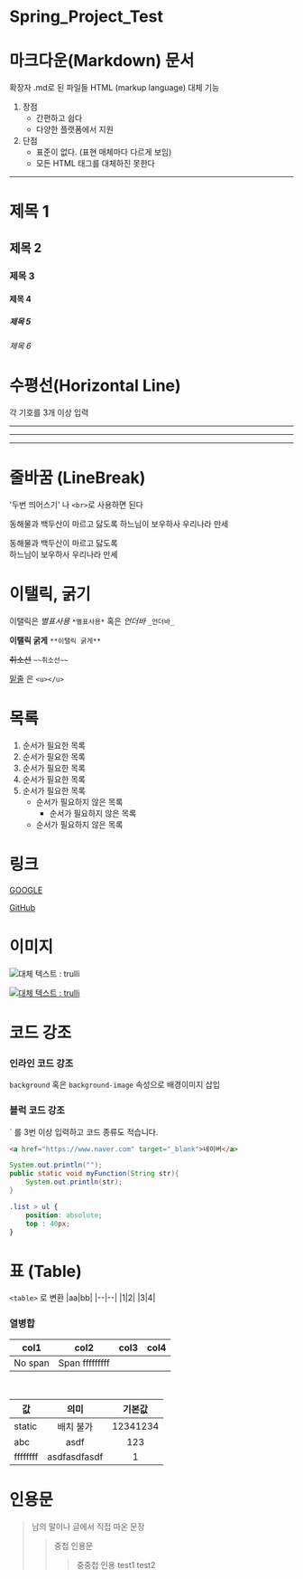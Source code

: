# Spring_Project_Test
# 마크다운(Markdown) 문서
확장자 .md로 된 파일들 
HTML (markup language) 대체 기능

1. 장점
    - 간편하고 쉽다
    - 다양한 플랫폼에서 지원
2. 단점
    - 표준이 없다. (표현 매체마다 다르게 보임)
    - 모든 HTML 태그를 대체하진 못한다
---
# 제목 1
## 제목 2
### 제목 3
#### 제목 4
##### 제목 5
###### 제목 6
# 수평선(Horizontal Line)
각 기호를 3개 이상 입력

---

***
___

# 줄바꿈 (LineBreak)
'두번 띄어스기' 나 `<br>`로 사용하면 된다

동해물과 백두산이
마르고 닳도록
하느님이 보우하사
우리나라 만세


동해물과 백두산이
마르고 닳도록 <br>
하느님이 보우하사
우리나라 만세

# 이탤릭, 굵기
이탤릭은 *별표사용* `*별표사용*` 혹은 _언더바_ `_언더바_`

**이탤릭 굵게** `**이탤릭 굵게**` <br>

~~취소선~~ `~~취소선~~`

<u>밑줄</u> 은 `<u></u>`

# 목록

1. 순서가 필요한 목록
1. 순서가 필요한 목록
1. 순서가 필요한 목록
1. 순서가 필요한 목록
1. 순서가 필요한 목록
   - 순서가 필요하지 않은 목록
     - 순서가 필요하지 않은 목록
   - 순서가 필요하지 않은 목록

# 링크
[GOOGLE](https://www.google.com)

[GitHub](https://github.com)

# 이미지
![대체 텍스트 : trulli](https://www.w3schools.com/html/pic_trulli.jpg)

[![대체 텍스트 : trulli](https://www.w3schools.com/html/pic_trulli.jpg)](https://www.naver.com)

# 코드 강조
### 인라인 코드 강조
`background` 혹은 `background-image` 속성으로 배경이미지 삽입

### 블럭 코드 강조
` 를 3번 이상 입력하고 코드 종류도 적습니다.

```html
<a href="https://www.naver.com" target="_blank">네이버</a>
```

```java
System.out.println("");
public static void myFunction(String str){
    System.out.println(str);
}
```

```css
.list > ul {
    position: absolute;
    top : 40px;
}
```

# 표 (Table)
`<table>` 로 변환
|aa|bb|
|--|--|
|1|2|
|3|4|

### 열병합

|col1|col2|col3|col4|
|--|--|--|--|
|No span| Span  fffffffff ||

<br>

|값|의미|기본값|
|---|:----:|:---:|
|static| 배치 불가 | 12341234|
| abc | asdf| 123|
| ffffffff| asdfasdfasdf| 1|

# 인용문

> 남의 말이나 글에서 직접 따온 문장
>> 중첩 인용문
>>> 중중첩 인용
>>> test1
>>> test2

